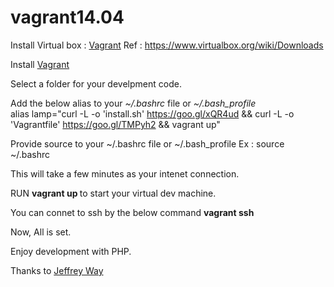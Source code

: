 # vagrant14.04

Install Virtual box : <a href='https://www.virtualbox.org/'>Vagrant</a>
Ref : https://www.virtualbox.org/wiki/Downloads

Install <a href='https://www.vagrantup.com'>Vagrant</a>

Select a folder for your develpment code.

Add the below alias to your <i>~/.bashrc</i> file or <i>~/.bash_profile</i>
<br>
alias lamp="curl -L -o 'install.sh' https://goo.gl/xQR4ud && curl -L -o 'Vagrantfile' https://goo.gl/TMPyh2 && vagrant up"


Provide source to your ~/.bashrc file or ~/.bash_profile
Ex : source ~/.bashrc

This will take a few minutes as your intenet connection.

RUN <b>vagrant up </b> to start your virtual dev machine.

You can connet to ssh by the below command
<b>vagrant ssh</b>

Now, All is set.

Enjoy development with PHP.


Thanks to <a href='https://github.com/jeffreyway/'>Jeffrey Way</a>

